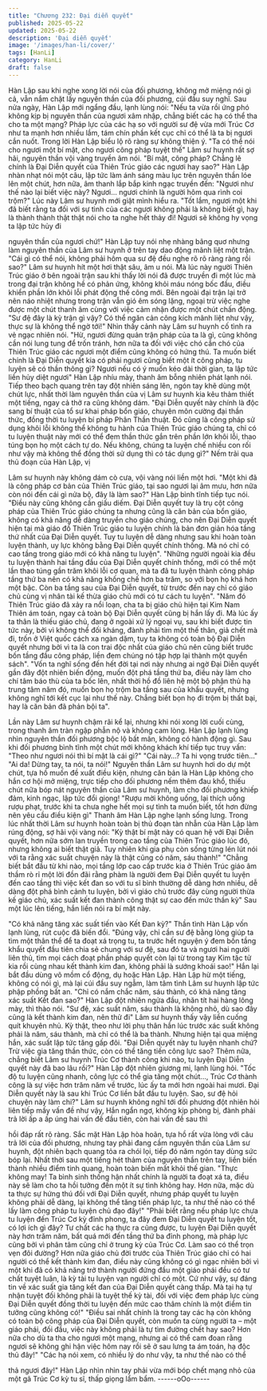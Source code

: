 ```yaml
---
title: "Chương 232: Đại diễn quyết"
published: 2025-05-22
updated: 2025-05-22
description: 'Đại diễn quyết'
image: '/images/han-li/cover/'
tags: [HanLi]
category: HanLi
draft: false
---
```


Hàn Lập sau khi nghe xong lời nói của đối phương, không mở
miệng nói gì cả, vẫn nắm chặt lấy nguyên thần của đối phương,
cúi đầu suy nghĩ.
Sau nửa ngày, Hàn Lập mới ngẩng đầu, lạnh lùng nói:
"Nếu ta vừa rồi ứng phó không kịp bị nguyên thần của ngươi xâm
nhập, chẳng biết các hạ có thể tha cho ta một mạng? Pháp lực
của các hạ so với người sư đệ vừa mới Trúc Cơ như ta mạnh hơn
nhiều lắm, tám chín phần kết cục chỉ có thể là ta bị ngươi cắn
nuốt.
Trong lời Hàn Lập biểu lộ rõ ràng sự không thiện ý.
"Ta có thể nói cho ngươi một bí mật, cho ngươi công pháp tuyệt
thế" Lâm sư huynh rất sợ hãi, nguyên thần vội vàng truyền âm
nói.
"Bí mật, công pháp? Chẳng lẽ chính là Đại Diễn quyết của Thiên
Trúc giáo các ngươi hay sao?"
Hàn Lập nhàn nhạt nói một câu, lập tức làm ánh sáng màu lục
trên nguyên thần lóe lên một chút, hơn nữa, âm thanh lắp bắp
kinh ngạc truyền đến:
"Ngươi như thế nào lại biết việc này? Ngươi… ngươi chính là
người hôm qua rình coi trộm?"
Lúc này Lâm sư huynh mới giật mình hiểu ra.
"Tốt lắm, ngươi một khi đã biết rằng ta đối với sự tình của các
ngươi không phải là không biết gì, hay là thành thành thật thật nói
cho ta nghe hết thảy đi! Ngươi sẽ không hy vọng ta lập tức hủy đi

nguyên thần của ngươi chứ!" Hàn Lập tuy nói nhẹ nhàng bâng
quơ nhưng làm nguyên thần của Lâm sư huynh ở trên tay dao
động mãnh liệt một trận.
"Cái gì có thể nói, không phải hôm qua sư đệ đều nghe rõ rõ ràng
ràng rồi sao?" Lâm sư huynh hít một hơi thật sâu, âm u nói.
Mà lúc này người Thiên Trúc giáo ở bên ngoài trận sau khi thấy lời
nói đã được truyền đi một lúc mà trong đại trận không hề có phản
ứng, không khỏi máu nóng bốc đầu, điều khiển phần lớn khôi lỗi
phát động thế công mới. Bên ngoài đại trận lại trở nên náo nhiệt
nhưng trong trận vẫn gió êm sóng lặng, ngoại trừ việc nghe được
một chút thanh âm cùng với việc cảm nhận được một chút chấn
động.
"Sư đệ đây là kỳ trận gì vậy? Có thể ngăn cản công kích mãnh liệt
như vậy, thực sự là không thể ngờ tới!" Nhìn thấy cảnh này Lâm
sư huynh cố tình ra vẻ ngạc nhiên nói.
"Hừ, ngươi đừng quản trận pháp của ta là gì, cũng không cần nói
lung tung để trốn tránh, hơn nữa ta đối với việc chó cắn chó của
Thiên Trúc giáo các ngươi một điểm cũng không có hứng thú. Ta
muốn biết chính là Đại Diễn quyết kia có phải ngươi cũng biết một
ít công pháp, tu luyện sẽ có thần thông gì? Ngươi nếu có ý muốn
kéo dài thời gian, ta lập tức liền hủy diệt ngươi" Hàn Lập nhíu
mày, thanh âm bỗng nhiên phát lạnh nói.
Tiếp theo bạch quang trên tay đột nhiên sáng lên, ngón tay khẽ
dùng một chút lực, nhất thời làm nguyên thần của vị Lâm sư
huynh kia kêu thảm thiết một tiếng, ngay cả thở ra cũng không
dám.
"Đại Diễn quyết này chính là độc sang bí thuật của tổ sư khai
pháp bổn giáo, chuyên môn cường đại thần thức, đồng thời tu
luyện bí pháp Phân Thần thuật. Đó cũng là công pháp sử dụng
khôi lỗi không thể không tu hành của Thiên Trúc giáo chúng ta,
chỉ có tu luyện thuật này mới có thể đem thần thức gắn trên phần
lớn khôi lỗi, thao túng bọn họ một cách tự do. Nếu không, chúng
ta luyện chế nhiều con rối như vậy mà không thể đồng thời sử
dụng thì có tác dụng gì?" Nếm trải qua thủ đoạn của Hàn Lập, vị

Lâm sư huynh này không dám cò cưa, vội vàng nói liền một hơi.
"Một khi đã là công pháp cơ bản của Thiên Trúc giáo, tại sao
ngươi lại âm mưu, hơn nữa còn nói đến cái gì nửa bộ, đây là làm
sao?" Hàn Lập bình tĩnh tiếp tục nói.
"Điều này cũng không cần giấu diếm. Đại Diễn quyết tuy là trụ cột
công pháp của Thiên Trúc giáo chúng ta nhưng cũng là căn bản
của bổn giáo, không có khả năng dễ dàng truyền cho giáo chúng,
cho nên Đại Diễn quyết hiện tại mà giáo đồ Thiên Trúc giáo tu
luyện chính là bản đơn giản hóa tầng thứ nhất của Đại Diễn
quyết. Tuy tu luyện dễ dàng nhưng sau khi hoàn toàn luyện thành,
uy lực không bằng Đại Diễn quyết chính thống. Mà nó chỉ có cao
tầng trong giáo mới có khả năng tu luyện".
"Những người ngoài kia đều tu luyện thành hai tầng đầu của Đại
Diễn quyết chính thống, mới có thể một lần thao túng gần trăm
khôi lỗi cơ quan, mà ta đã tu luyện thành công pháp tầng thứ ba
nên có khả năng khống chế hơn ba trăm, so với bọn họ khá hơn
một bậc. Còn ba tầng sau của Đại Diễn quyết, từ trước đến nay
chỉ có giáo chủ cùng vị nhân tài kế thừa giáo chủ mới có tư cách
tu luyện".
"Năm đó Thiên Trúc giáo đã xảy ra nổi loạn, cha ta bị giáo chủ
hiện tại Kim Nam Thiên ám toán, ngay cả toàn bộ Đại Diễn quyết
cũng bị hắn lấy đi. Mà lúc ấy ta thân là thiếu giáo chủ, đang ở
ngoài xử lý ngoại vụ, sau khi biết được tin tức này, bởi vì không
thể đối kháng, đành phải tìm một thế thân, giả chết mà đi, trốn ở
Việt quốc cách xa ngàn dặm, tuy ta không có toàn bộ Đại Diễn
quyết nhưng bởi vì ta là con trai độc nhất của giáo chủ nên cũng
biết trước bốn tầng đầu công pháp, liền đem chúng nó tập hợp lại
thành một quyển sách".
"Vốn ta nghĩ sống đến hết đời tại nơi này nhưng ai ngờ Đại Diễn
quyết gần đây đột nhiên biến động, muốn đột phá tầng thứ ba,
điều này làm cho chí tâm báo thù của ta bốc lên, nhất thời hồ đồ
liên hệ một bộ phận thủ hạ trung tâm năm đó, muốn bọn họ trộm
ba tầng sau của khẩu quyết, nhưng không nghĩ tới kết cục lại như
thế này. Chẳng biết bọn họ đi trộm bị thất bại, hay là căn bản đã
phản bội ta".

Lần này Lâm sư huynh chậm rãi kể lại, nhưng khi nói xong lời
cuối cùng, trong thanh âm tràn ngập phẫn nộ và không cam lòng.
Hàn Lập lạnh lùng nhìn nguyên thần đối phương bộc lộ bất mãn,
không có hành động gì. Sau khi đối phương bình tĩnh một chút
mới không khách khí tiếp tục truy vấn:
"Theo như ngươi nói thì bí mật là cái gì?"
"Cái này…? Ta hi vọng trước tiên…"
"Ai da! Dừng tay, ta nói, ta nói!"
Nguyên thần Lâm sư huynh hơi do dự một chút, tựa hồ muốn đề
xuất điều kiện, nhưng căn bản là Hàn Lập không cho hắn cơ hội
mở miệng, trực tiếp cho đối phương nếm thêm đau khổ, thiếu chút
nữa bóp nát nguyên thần của Lâm sư huynh, làm cho đối phương
khiếp đảm, kinh ngạc, lập tức đổi giọng!
"Rượu mời không uống, lại thích uống rượu phạt, trước khi ta
chưa nghe hết mọi sự tình ta muốn biết, tốt hơn đừng nên yêu
cầu điều kiện gì" Thanh âm Hàn Lập nghe lạnh sống lưng.
Trong lúc nhất thời Lâm sư huynh hoàn toàn bị thủ đoạn tàn nhẫn
của Hàn Lập làm rúng động, sợ hãi vội vàng nói:
"Kỳ thật bí mật này có quan hệ với Đại Diễn quyết, hơn nữa sớm
lan truyền trong cao tầng của Thiên Trúc giáo lúc đó, nhưng
không ai biết thật giả. Tuy nhiên khi gia phụ còn sống từng lén lút
nói với ta rằng xác suất chuyện này là thật cũng có năm, sáu
thành!"
"Chẳng biết bắt đầu từ khi nào, mọi tầng lớp cao cấp trước kia ở
Thiên Trúc giáo âm thầm rò rỉ một lời đồn đãi rằng phàm là người
đem Đại Diễn quyết tu luyện đến cao tầng thì việc kết đan so với
tu sĩ bình thường dễ dàng hơn nhiều, dễ dàng đột phá bình cảnh
tu luyện, bởi vì giáo chủ trước đây cùng người thừa kế giáo chủ,
xác suất kết đan thành công thật sự cao đến mức thần kỳ" Sau
một lúc lên tiếng, hắn liền nói ra bí mật này.

"Có khả năng tăng xác suất tiến vào Kết Đan kỳ?" Thần tình Hàn
Lập vốn lạnh lùng, rút cuộc đã biến đổi.
"Đúng vậy, chỉ cần sư đệ bằng lòng giúp ta tìm một thân thể để ta
đoạt xá trọng tu, ta trước hết nguyện ý đem bốn tầng khẩu quyết
đầu tiên chia sẻ chung với sư đệ, sau đó ta và ngươi hai người
liên thủ, tìm mọi cách đoạt phần pháp quyết còn lại từ trong tay
Kim tặc tử kia rồi cùng nhau kết thành kim đan, không phải là
sướng khoái sao!" Hắn lại bắt đầu dùng võ mồm cổ động, dụ
hoặc Hàn Lập.
Hàn Lập hừ một tiếng, không có nói gì, mà lại cúi đầu suy ngẫm,
làm tâm tình Lâm sư huynh lập tức phập phồng bất an.
"Chỉ có nắm chắc năm, sáu thành, có khả năng tăng xác suất Kết
đan sao?" Hàn Lập đột nhiên ngửa đầu, nhăn tít hai hàng lông
mày, thì thào nói.
"Sư đệ, xác suất năm, sáu thành là không nhỏ, dù sao đây cũng
là kết thành kim đan, nên thử đi" Lâm sư huynh thấy vậy liền
cuống quít khuyên nhủ. Kỳ thật, theo như lời phụ thân hắn lúc
trước xác suất không phải là năm, sáu thành, mà chỉ có thể là ba
thành. Nhưng hiện tại qua miệng hắn, xác suất lập tức tăng gấp
đôi.
"Đại Diễn quyết này tu luyện nhanh chứ? Trừ việc gia tăng thần
thức, còn có thể tăng tiến công lực sao? Thêm nữa, chẳng biết
Lâm sư huynh Trúc Cơ thành công khi nào, tu luyện Đại Diễn
quyết này đã bao lâu rồi?" Hàn Lập đột nhiên giương mi, lạnh
lùng hỏi.
"Tốc độ tu luyện cũng nhanh, công lực có thể gia tăng một chút…,
Trúc Cơ thành công là sự việc hơn trăm năm về trước, lúc ấy ta
mới hơn ngoài hai mươi. Đại Diễn quyết này là sau khi Trúc Cơ
liền bắt đầu tu luyện. Sao, sư đệ hỏi chuyện này làm chi?"
Lâm sư huynh không nghĩ tới đối phương đột nhiên hỏi liên tiếp
mấy vấn đề như vậy, Hắn ngẩn ngơ, không kịp phòng bị, đành
phải trả lời ấp a ấp úng hai vấn đề đầu tiên, còn hai vấn đề sau thì

hồi đáp rất rõ ràng.
Sắc mặt Hàn Lập hòa hoãn, tựa hồ rất vừa lòng với câu trả lời của
đối phương, nhưng tay phải đang cầm nguyên thần của Lâm sư
huynh, đột nhiên bạch quang tỏa ra chói lọi, tiếp đó năm ngón tay
dùng sức bóp lại. Nhất thời sau một tiếng hét thảm của nguyên
thần trên tay, liền biến thành nhiều điểm tinh quang, hoàn toàn
biến mất khỏi thế gian.
"Thực không may! Ta bình sinh thống hận nhất chính là người ta
đoạt xá ta, điều này sẽ làm cho ta hồi tưởng đến một ít sự tình
không hay. Hơn nữa, mặc dù ta thực sự hứng thú đối với Đại
Diễn quyết, nhưng pháp quyết tu luyện không phải dễ dàng, lại
không thể tăng tiến pháp lực, ta như thế nào có thể lấy làm công
pháp tu luyện chủ đạo đây!"
"Phải biết rằng nếu pháp lực chưa tu luyện đến Trúc Cơ kỳ đỉnh
phong, ta đây đem Đại Diễn quyết tu luyện tốt, có lợi ích gì đây?
Tư chất các hạ thực ra cũng được, tu luyện Đại Diễn quyết này
hơn trăm năm, bất quá mới đến tầng thứ ba đỉnh phong, mà pháp
lực cũng bởi vì phân tâm cũng chỉ ở trung kỳ của Trúc Cơ. Làm
sao có thể trọn vẹn đôi đường? Hơn nữa giáo chủ đời trước của
Thiên Trúc giáo chỉ có hai người có thể kết thành kim đan, điều
này cũng không có gì ngạc nhiên bởi vì một khi đã có khả năng
trở thành người đứng đầu một giáo phái đều có tư chất tuyệt
luân, là kỳ tài tu luyện vạn người chỉ có một. Cứ như vậy, sự đáng
tin về xác suất gia tăng kết đan của Đại Diễn quyết càng thấp. Mà
tại hạ tự nhận tuyệt đối không phải là tuyệt thế kỳ tài, đối với việc
đem pháp lực cùng Đại Diễn quyết đồng thời tu luyện đến mức
cao thâm chính là một điểm tin tưởng cũng không có!"
"Điều sai nhất chính là trong tay các hạ còn không có toàn bộ
công pháp của Đại Diễn quyết, còn muốn ta cùng người ta – một
giáo phái, đối đầu, việc này không phải là tự tìm đường chết hay
sao? Hơn nữa cho dù ta tha cho ngươi một mạng, nhưng ai có
thể cam đoan rằng ngươi sẽ không ghi hận việc hôm nay rồi sẽ ở
sau lưng ta ám toán, hạ độc thủ đây!"
"Các hạ nói xem, có nhiều lý do như vậy, ta như thế nào có thể

thả ngươi đây!" Hàn Lập nhìn nhìn tay phải vừa mới bóp chết
mạng nhỏ của một gã Trúc Cơ kỳ tu sĩ, thấp giọng lẩm bẩm.
------oOo------
